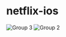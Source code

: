 # netflix-ios


![Group 3](https://user-images.githubusercontent.com/36863375/214404205-e67860f5-3888-49cf-b774-7599a82dd9c1.png)
![Group 2](https://user-images.githubusercontent.com/36863375/214404222-7c472f3c-ba61-4d5f-80bd-16cf13da6913.png)
